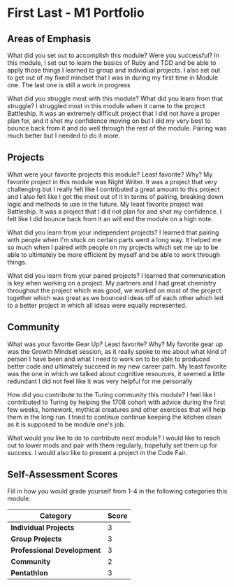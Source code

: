# First Last - M1 Portfolio

## Areas of Emphasis

What did you set out to accomplish this module? Were you successful?
 In this module, I set out to learn the basics of Ruby and TDD and be able to
 apply those things I learned to group and individual projects. I also set out
 to get out of my fixed mindset that I was in during my first time in Module one.
 The last one is still a work in progress

What did you struggle most with this module? What did you learn from that struggle?
  I struggled most in this module when it came to the project Battleship. It was an
  extremely difficult project that I did not have a proper plan for, and it shot
  my confidence moving on but I did my very best to bounce back from it and do well
  through the rest of the module. Pairing was much better but I needed to do it more.

## Projects

What were your favorite projects this module? Least favorite? Why?
  My favorite project in this module was Night Writer. It was a project that
  very challenging but I really felt like I contributed a great amount to this
  project and I also felt like I got the most out of it in terms of pairing, breaking
  down logic and methods to use in the future. My least favorite project was Battleship.
  It was a project that I did not plan for and shot my confidence. I felt like I did
  bounce back from it an will end the module on a high note.

What did you learn from your independent projects?
 I learned that pairing with people when I'm stuck on certain parts went a long way.
 It helped me so much when I paired with people on my projects which set me up to be
 able to ultimately be more efficient by myself and be able to work through things.

What did you learn from your paired projects?
I learned that communication is key when working on a project. My partners and
I had great chemistry throughout the project which was good, we worked on most
of the project together which was great as we bounced ideas off of each other
which led to a better project in which all ideas were equally represented.

## Community

What was your favorite Gear Up? Least favorite? Why?
My favorite gear up was the Growth Mindset session, as it really spoke to me
about what kind of person I have been and what I need to work on to be able to
produced better code and ultimately succeed in my new career path.
My least favorite was the one in which we talked about cognitive resources,
it seemed a little redundant I did not feel like it was very helpful
for me personally

How did you contribute to the Turing community this module?
 I feel like I contributed to Turing by helping the 1708 cohort with advice
 during the first few weeks, homework, mythical creatures and other exercises
 that will help them in the long run. I tried to continue continue keeping the
 kitchen clean as it is supposed to be module one's job.

What would you like to do to contribute next module?
I would like to reach out to lower mods and pair with them regularly, hopefully
set them up for success. I would also like to present a project in the Code Fair.
## Self-Assessment Scores

Fill in how you would grade yourself from 1-4 in the following categories this module.

| Category                     | Score |
| -----------------------------| ----- |
| **Individual Projects**      |   3   |
| **Group Projects**           |   3   |
| **Professional Development** |   3   |
| **Community**                |   2   |
| **Pentathlon**               |   3   |
